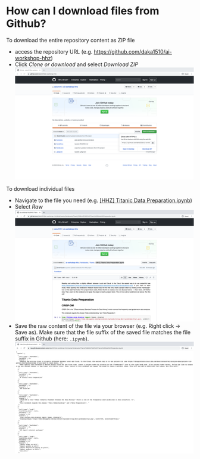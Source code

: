 # How can I download files from Github?

To download the entire repository content as ZIP file
- access the repository URL (e.g. https://github.com/daka1510/ai-workshop-hhz)
- Click _Clone or download_ and select _Download ZIP_
![](./screenshots/1.png)

To download individual files
- Navigate to the file you need (e.g. [[HHZ] Titanic Data Preparation.ipynb](https://github.com/daka1510/ai-workshop-hhz/blob/master/Notebooks/Titanic/%5BHHZ%5D%20Titanic%20Data%20Preparation.ipynb))
- Select _Raw_
![](./screenshots/2.png)
- Save the raw content of the file via your browser (e.g. Right click -> Save as). Make sure that the file suffix of the saved file matches the file suffix in Github (here: `.ipynb`).
![](./screenshots/3.png)
